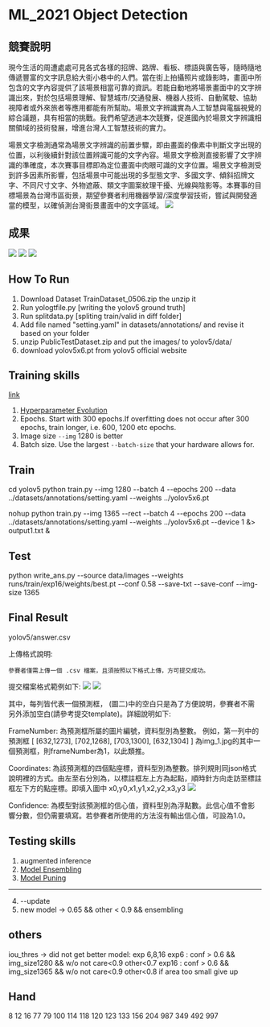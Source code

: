 # ML_2021 Object Detection
## 競賽說明
現今生活的周遭處處可見各式各樣的招牌、路牌、看板、標語與廣告等，隨時隨地傳遞豐富的文字訊息給大街小巷中的人們。當在街上拍攝照片或錄影時，畫面中所包含的文字內容提供了該場景相當可靠的資訊。若能自動地將場景畫面中的文字辨識出來，對於包括場景理解、智慧城市/交通發展、機器人技術、自動駕駛、協助視障者或外來旅者等應用都能有所幫助。場景文字辨識實為人工智慧與電腦視覺的綜合議題，具有相當的挑戰。我們希望透過本次競賽，促進國內於場景文字辨識相關領域的技術發展，增進台灣人工智慧技術的實力。

場景文字檢測通常為場景文字辨識的前置步驟，即由畫面的像素中判斷文字出現的位置，以利後續針對該位置辨識可能的文字內容。場景文字檢測直接影響了文字辨識的準確度，本次賽事目標即為定位畫面中肉眼可識的文字位置。場景文字檢測受到許多因素所影響，包括場景中可能出現的多型態文字、多國文字、傾斜招牌文字、不同尺寸文字、外物遮蔽、類文字圖案紋理干擾、光線與陰影等。本賽事的目標場景為台灣市區街景，期望參賽者利用機器學習/深度學習技術，嘗試與開發適當的模型，以確偵測台灣街景畫面中的文字區域。
![](https://i.imgur.com/wEvuhYW.png)
## 成果
![](https://i.imgur.com/mhMs7G1.png)
![](https://i.imgur.com/byMjpKg.png)
![](https://i.imgur.com/mDxUTOT.png)
## How To Run
1. Download Dataset TrainDataset_0506.zip the unzip it
2. Run yologtfile.py [writing the yolov5 ground truth]
3. Run splitdata.py  [spliting train/valid in diff folder]
4. Add file named "setting.yaml" in datasets/annotations/ and revise it based on your folder
5. unzip PublicTestDataset.zip and put the images/ to yolov5/data/
6. download yolov5x6.pt from yolov5 official website
## Training skills
[link](https://github.com/ultralytics/yolov5/wiki/Tips-for-Best-Training-Results)
1. [Hyperparameter Evolution](https://github.com/ultralytics/yolov5/issues/607)
2. Epochs. Start with 300 epochs.If overfitting does not occur after 300 epochs, train longer, i.e. 600, 1200 etc epochs.
3. Image size `--img` 1280 is better
4. Batch size. Use the largest `--batch-size` that your hardware allows for.

## Train
cd yolov5
python  train.py --img 1280  --batch 4 --epochs 200 --data ../datasets/annotations/setting.yaml --weights ../yolov5x6.pt 


nohup  python  train.py --img 1365 --rect  --batch 4 --epochs 200 --data ../datasets/annotations/setting.yaml --weights ../yolov5x6.pt --device 1 &> output1.txt &

## Test
python write_ans.py --source data/images --weights runs/train/exp16/weights/best.pt --conf 0.58 --save-txt --save-conf --img-size 1365

## Final Result
yolov5/answer.csv

上傳格式說明:

    參賽者僅需上傳一個 .csv 檔案，且須按照以下格式上傳，方可提交成功。
提交檔案格式範例如下:
![](https://i.imgur.com/Jtv3pjD.png)
![](https://i.imgur.com/OxjXmDe.png)

其中，每列皆代表一個預測框， (圖二)中的空白只是為了方便說明，參賽者不需另外添加空白(請參考提交template)。詳細說明如下:

FrameNumber: 為預測框所屬的圖片編號，資料型別為整數。
例如，第一列中的預測框 [ [632,1273], [702,1268], [703,1300], [632,1304] ] 為img_1.jpg的其中一個預測框，則frameNumber為1，以此類推。

Coordinates: 為該預測框的四個點座標，資料型別為整數。排列規則同json格式說明裡的方式。由左至右分別為，以標註框左上方為起點，順時針方向走訪至標註框左下方的點座標。即填入圖中 x0,y0,x1,y1,x2,y2,x3,y3 
![](https://i.imgur.com/Uyg3ggq.png)

Confidence: 為模型對該預測框的信心值，資料型別為浮點數。此信心值不會影響分數，但仍需要填寫。若參賽者所使用的方法沒有輸出信心值，可設為1.0。


## Testing skills
1. augmented inference 
2. [Model Ensembling](https://github.com/ultralytics/yolov5/issues/318)
3. [Model Puning](https://github.com/ultralytics/yolov5/issues/304) 
---
4. --update 
5. new model -> 0.65 && other < 0.9  && ensembling
## others
iou_thres -> did not get better
model: exp 6,8,16
exp6 : conf > 0.6 && img_size1280 && w/o not care<0.9 other<0.7
exp16 : conf > 0.6 && img_size1365 && w/o not care<0.9 other<0.8
if area too small give up
## Hand
8 12 16 77 79 100 114 118 120 123 133 156 204 987 349 492
997
